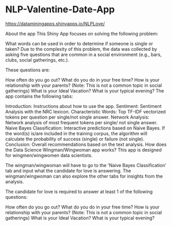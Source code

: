 # NLP-Valentine-Date-App

https://dataminingapps.shinyapps.io/NLPLove/

About the app
This Shiny App focuses on solving the following problem:

What words can be used in order to determine if someone is single or taken?
Due to the complexity of this problem, the data was collected by asking five questions that are common in a social environment (e.g., bars, clubs, social gatherings, etc.).

These questions are:

How often do you go out?
What do you do in your free time?
How is your relationship with your parents? (Note: This is not a common topic in social gatherings)
What is your Ideal Vacation?
What is your typical evening?
The app contains the following tabs:

Introduction: Instructions about how to use the app.
Sentiment: Sentiment Analysis with the NRC lexicon.
Characteristic Words: Top TF-IDF vectorized tokens per question per single/not single answer.
Network Analysis: Network analysis of most frequent tokens per single/ not single answer.
Naive Bayes Classification: Interactive predictions based on Naive Bayes. If the word(s) is/are included in the training corpus, the algorithm will calculate the probability of success (single) or failure (not single).
Conclusion: Overall recommendations based on the text analysis.
How does the Data Science Wingman/Wingwoman app works?
This app is designed for wingmen/wingwomen data scientists.

The wingman/wingwoman will have to go to the 'Naive Bayes Classification' tab and input what the candidate for love is answering. The wingman/wingwoman can also explore the other tabs for insights from the analysis.

The candidate for love is required to answer at least 1 of the following questions:

How often do you go out?
What do you do in your free time?
How is your relationship with your parents? (Note: This is not a common topic in social gatherings)
What is your Ideal Vacation?
What is your typical evening?

